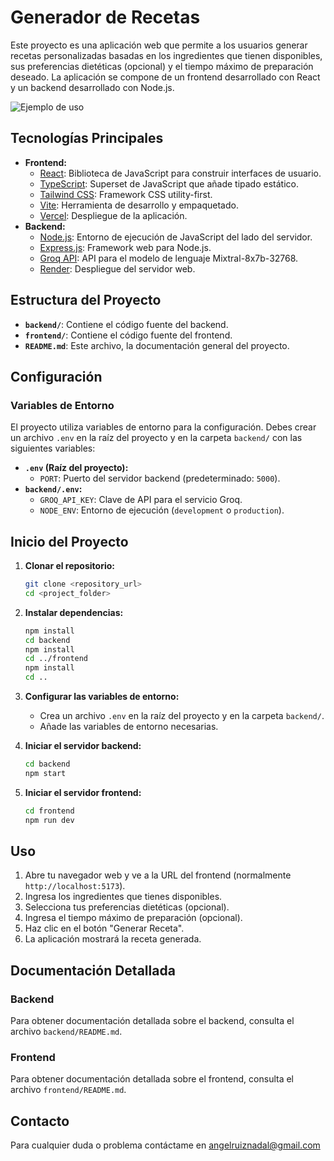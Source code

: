 # Generador de Recetas

Este proyecto es una aplicación web que permite a los usuarios generar recetas personalizadas basadas en los ingredientes que tienen disponibles, sus preferencias dietéticas (opcional) y el tiempo máximo de preparación deseado. La aplicación se compone de un frontend desarrollado con React y un backend desarrollado con Node.js.

![Ejemplo de uso](/imgs/ejemplo.gif "Ejemplo de uso")

## Tecnologías Principales

*   **Frontend:**
    *   [React](https://reactjs.org/): Biblioteca de JavaScript para construir interfaces de usuario.
    *   [TypeScript](https://www.typescriptlang.org/): Superset de JavaScript que añade tipado estático.
    *   [Tailwind CSS](https://tailwindcss.com/): Framework CSS utility-first.
    *   [Vite](https://vitejs.dev/): Herramienta de desarrollo y empaquetado.
    *   [Vercel](https://vercel.com/): Despliegue de la aplicación.
*   **Backend:**
    *   [Node.js](https://nodejs.org/): Entorno de ejecución de JavaScript del lado del servidor.
    *   [Express.js](https://expressjs.com/): Framework web para Node.js.
    *   [Groq API](https://groq.com/): API para el modelo de lenguaje Mixtral-8x7b-32768.
    *   [Render](https://render.com/): Despliegue del servidor web.

## Estructura del Proyecto
*   **`backend/`**: Contiene el código fuente del backend.
*   **`frontend/`**: Contiene el código fuente del frontend.
*   **`README.md`**: Este archivo, la documentación general del proyecto.

## Configuración

### Variables de Entorno

El proyecto utiliza variables de entorno para la configuración. Debes crear un archivo `.env` en la raíz del proyecto y en la carpeta `backend/` con las siguientes variables:

*   **`.env` (Raíz del proyecto):**
    *   `PORT`: Puerto del servidor backend (predeterminado: `5000`).
*   **`backend/.env`:**
    *   `GROQ_API_KEY`: Clave de API para el servicio Groq.
    *   `NODE_ENV`: Entorno de ejecución (`development` o `production`).

## Inicio del Proyecto

1.  **Clonar el repositorio:**
    ```bash
    git clone <repository_url>
    cd <project_folder>
    ```

2.  **Instalar dependencias:**
    ```bash
    npm install
    cd backend
    npm install
    cd ../frontend
    npm install
    cd ..
    ```

3.  **Configurar las variables de entorno:**
    *   Crea un archivo `.env` en la raíz del proyecto y en la carpeta `backend/`.
    *   Añade las variables de entorno necesarias.

4.  **Iniciar el servidor backend:**
    ```bash
    cd backend
    npm start
    ```

5.  **Iniciar el servidor frontend:**
    ```bash
    cd frontend
    npm run dev
    ```

## Uso

1.  Abre tu navegador web y ve a la URL del frontend (normalmente `http://localhost:5173`).
2.  Ingresa los ingredientes que tienes disponibles.
3.  Selecciona tus preferencias dietéticas (opcional).
4.  Ingresa el tiempo máximo de preparación (opcional).
5.  Haz clic en el botón "Generar Receta".
6.  La aplicación mostrará la receta generada.

## Documentación Detallada

### Backend

Para obtener documentación detallada sobre el backend, consulta el archivo `backend/README.md`.

### Frontend

Para obtener documentación detallada sobre el frontend, consulta el archivo `frontend/README.md`.

## Contacto

Para cualquier duda o problema contáctame en <a href="mailto:angelruiznadal@gmail.com">angelruiznadal@gmail.com
